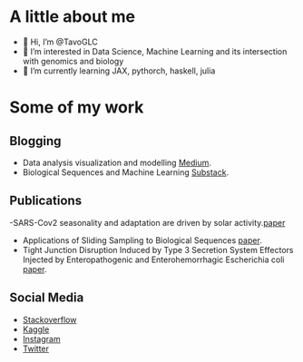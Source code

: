 # A little about me 

- 👋 Hi, I’m @TavoGLC
- 👀 I’m interested in Data Science, Machine Learning and its intersection with genomics and biology
- 🌱 I’m currently learning JAX, pythorch, haskell, julia 

# Some of my work 

## Blogging
- Data analysis visualization and modelling [Medium](https://tavoglc.medium.com/).
- Biological Sequences and Machine Learning [Substack](https://tavoglc.substack.com/).

## Publications 

-SARS-Cov2 seasonality and adaptation are driven by solar activity.[paper](https://www.researchsquare.com/article/rs-2797280/v1)
- Applications of Sliding Sampling to Biological Sequences [paper](https://www.researchsquare.com/article/rs-1691291/latest).
- Tight Junction Disruption Induced by Type 3 Secretion System Effectors Injected by Enteropathogenic and Enterohemorrhagic Escherichia coli [paper](https://www.frontiersin.org/articles/10.3389/fcimb.2016.00087/full).

## Social Media 
- [Stackoverflow](https://stackoverflow.com/users/10317656/tavoglc)
- [Kaggle](https://www.kaggle.com/tavoglc)
- [Instagram](https://www.instagram.com/t.dabe9)
- [Twitter](https://twitter.com/TavoGLC)



<!---
TavoGLC/TavoGLC is a ✨ special ✨ repository because its `README.md` (this file) appears on your GitHub profile.
You can click the Preview link to take a look at your changes.
--->
